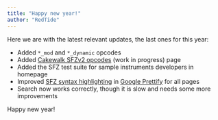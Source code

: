 ```yaml
---
title: "Happy new year!"
author: "RedTide"
---
```

Here we are with the latest relevant updates, the last ones for this year:

- Added `*_mod` and `*_dynamic` opcodes
- Added [Cakewalk SFZv2 opcodes] (work in progress) page
- Added the SFZ test suite for sample instruments developers in homepage
- Improved [SFZ syntax highlighting] in [Google Prettify] for all pages
- Search now works correctly, though it is slow and needs some more improvements

Happy new year!

[Cakewalk SFZv2 opcodes]:  /opcodes/?v=cakewalk
[Google Prettify]:         https://github.com/google/code-prettify
[SFZ syntax highlighting]: /assets/js/prettify/lang-sfz.js
